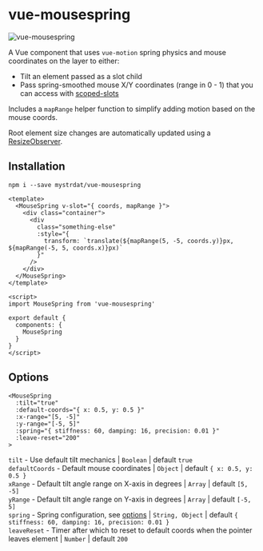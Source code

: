 # vue-mousespring

![vue-mousespring](https://github.com/mystrdat/vue-mousespring/blob/docs/docs/9yUOJgLKWb.gif)

A Vue component that uses `vue-motion` spring physics and mouse coordinates on the layer to either:
- Tilt an element passed as a slot child
- Pass spring-smoothed mouse X/Y coordinates (range in 0 - 1) that you can access with [scoped-slots](https://vuejs.org/v2/guide/components-slots.html#Scoped-Slots)

Includes a `mapRange` helper function to simplify adding motion based on the mouse coords.

Root element size changes are automatically updated using a [ResizeObserver](https://developer.mozilla.org/en-US/docs/Web/API/ResizeObserver).

## Installation

```Node
npm i --save mystrdat/vue-mousespring
```

```Vue
<template>
  <MouseSpring v-slot="{ coords, mapRange }">
    <div class="container">
      <div
        class="something-else"
        :style="{
          transform: `translate(${mapRange(5, -5, coords.y)}px, ${mapRange(-5, 5, coords.x)}px)`
        }"
      />
    </div>
  </MouseSpring>
</template>

<script>
import MouseSpring from 'vue-mousespring'

export default {
  components: {
    MouseSpring
  }
}
</script>
```

## Options

```Vue
<MouseSpring
  :tilt="true"
  :default-coords="{ x: 0.5, y: 0.5 }"
  :x-range="[5, -5]"
  :y-range="[-5, 5]"
  :spring="{ stiffness: 60, damping: 16, precision: 0.01 }"
  :leave-reset="200"
>
```

`tilt` - Use default tilt mechanics | `Boolean` | default `true`  
`defaultCoords` - Default mouse coordinates | `Object` | default `{ x: 0.5, y: 0.5 }`  
`xRange` - Default tilt angle range on X-axis in degrees | `Array` | default `[5, -5]`  
`yRange` - Default tilt angle range on Y-axis in degrees | `Array` | default `[-5, 5]`  
`spring` - Spring configuration, see [options](https://posva.net/vue-motion/#/home?id=springs) | `String, Object` | default `{ stiffness: 60, damping: 16, precision: 0.01 }`  
`leaveReset` - Timer after which to reset to default coords when the pointer leaves element | `Number` | default `200`
